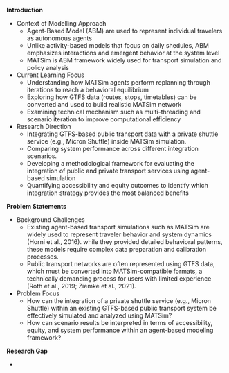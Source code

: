 **Introduction**
- Context of Modelling Approach
  - Agent-Based Model (ABM) are used to represent individual travelers as autonomous agents
  - Unlike activity-based models that focus on daily shedules, ABM emphasizes interactions and emergent behavior at the system level
  - MATSim is ABM framework widely used for transport simulation and policy analysis 
- Current Learning Focus
  - Understanding how MATSim agents perform replanning through iterations to reach a behavioral equilibrium
  - Exploring how GTFS data (routes, stops, timetables) can be converted and used to build realistic MATSim network
  - Examining technical mechanism such as multi-threading and scenario iteration to improve computational efficiency
- Research Direction
  - Integrating GTFS-based public transport data with a private shuttle service (e.g., Micron Shuttle) inside MATSim simulation.
  - Comparing system performance across different integration scenarios.
  - Developing a methodological framework for evaluating the integration of public and private transport services using agent-based simulation
  - Quantifying accessibility and equity outcomes to identify which integration strategy provides the most balanced benefits

**Problem Statements**
- Background Challenges
  - Existing agent-based transport simulations such as MATSim are widely used to represent traveler behavior and system dynamics (Horni et al., 2016). while they provided detailed behavioral patterns, these models require complex data preparation and calibration processes.
  - Public transport networks are often represented using GTFS data, which must be converted into MATSim-compatible formats, a technically demanding process for users with limited experience (Roth et al., 2019; Ziemke et al., 2021).
- Problem Focus
  - How can the integration of a private shuttle service (e.g., Micron Shuttle) within an existing GTFS-based public transport system be effectively simulated and analyzed using MATSim?
  - How can scenario results be interpreted in terms of accessibility, equity, and system performance within an agent-based modeling framework?
 
**Research Gap**

- 
